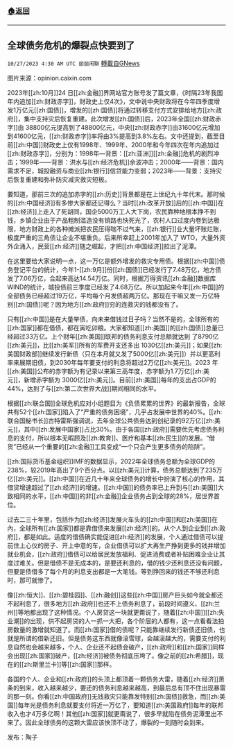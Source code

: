 ###  [:house:返回](README.md)
---


## 全球债务危机的爆裂点快要到了
`10/27/2023 4:30 AM UTC 丽丽闲聊` [轉載自GNews](https://gnews.org/articles/1886661)

图片来源：opinion.caixin.com

2023年[[zh:10月]]24 日[[zh:金融]]界网站官方账号发了篇文章，《时隔23年我国年内追加[[zh:财政赤字]]，财政史上仅4次》，文中说中央财政将在今年四季度增发1万亿元[[zh:国债]]，增发的[[zh:国债]]将通过转移支付方式安排给地方[[zh:政府]]，集中支持灾后恢复重建。此次增发[[zh:国债]]后，2023年全国[[zh:财政赤字]]由 38800亿元提高到了48800亿元，中央[[zh:财政赤字]]由31600亿元增加到41600亿元，[[zh:财政赤字]]率将由3%提高到3.8%左右。文中还提到，截至目前[[zh:中国]]财政史上仅有1998年、1999年、2000年和今年四次在年内追加过[[zh:财政赤字]]，分别为：1998年—背景：[[zh:亚洲]][[zh:金融]]危机的剧烈冲击；1999年——背景：洪水与[[zh:经济危机]]余波冲击；2000年——背景：国内需求不足，城投融资与商业[[zh:银行]]信贷能力变弱；2023年——背景：支持灾后恢复重建和弥补防灾减灾救灾短板。

要知道，那前三次的追加赤字的[[zh:历史]]背景都是在上世纪九十年代末。那时候的[[zh:中国经济]]有多惨大家都还记得么？当时[[zh:改革开放]]后的[[zh:中国]]在[[zh:经济]]上走入了死胡同，国企5000万工人大下岗，农民靠种地根本挣不到钱，乡镇企业由于产品粗制滥造没有销路也快死光了，农村人口过度内卷到达极限，地方财政上的各种摊派把农民压得喘不过气来，[[zh:银行]]业大量坏账烂账，极度严重的三角债让企业不堪重负。后来所幸赶上2001年加入了 WTO，大量外资外企涌入，民营[[zh:经济]]随之崛起，才把[[zh:中国经济]]拉出了泥潭。

在这里要给大家说明一点，这一万亿是额外增发的救灾专用债。根据[[zh:中国]]债务登记平台的统计，今年1-[[zh:9月]]份[[zh:国债]]已经发行了7.48万亿，地方债发了7.06万亿，合起来高达14.54万亿。同时，根据万得资讯[[zh:金融]]数据库WIND的统计，城投债前三季度已经发了4.68万亿。所以加起来今年[[zh:中国]]的全部债务已经超过19万亿，平均每个月发债超两万亿。那现在干嘛又发一万亿特别[[zh:国债]]呢？因为地方[[zh:政府]]穷的连救灾的钱都没有了。

只有[[zh:中国]]是在大量举债，向未来借钱过日子吗？当然不是的，全球所有的[[zh:国家]]都在借债，都在寅吃卯粮。大家都知道[[zh:美国]]的[[zh:国债]]总量已经超过33万亿。上个财年[[zh:美国]]联邦的债务利息支付总额就达到 了8790亿[[zh:美元]]，比[[zh:美军]]所有的军费开支还多出 1030亿[[zh:美元]]；如果[[zh:美国财政部]]继续发行新债（只在本月就又发了5000亿[[zh:美元]]）并以更高利率来展期旧债，到2030年每年要支付的利息将超过2万亿[[zh:美元]]。2023 年[[zh:美国]]公布的赤字额为有记录以来第三高年度，赤字额为1.7万亿[[zh:美元]]，新增赤字额为 3000亿[[zh:美元]]。目前[[zh:美国]]每年的支出占GDP的44%，达到了与[[zh:第二次世界大战]]期间相同的水平。

根据[[zh:联合国]]全球危机应对小组题目为《负债累累的世界》的最新报告，全球共有52个[[zh:国家]]陷入了“严重的债务困境”，几乎占发展中世界的40%。[[zh:联合国秘书长]]古特雷斯强调说，去年全球公共债务达到创纪录的92万亿[[zh:美元]]，其中[[zh:发展中国家]]占比30%。由于各国[[zh:政府]]需要优先考虑债务利息的支付，所以根本无暇顾及[[zh:教育]]、医疗和基本[[zh:民生]]的发展。“借货”已经从一个重要的[[zh:金融]]工具变成“一个只会产生更多债务的陷阱”。

[[zh:国际货币基金组织]]IMF的数据显示，2022年全球债务总额为全球GDP的238%，较2019年高出了9个百分点。以[[zh:美元]]计算，债务总额达到了235万亿[[zh:美元]]。[[zh:中国]]在近几十年来全球债务的增长中扮演了核心的作用，其借贷增速超过了[[zh:经济]]的增速。[[zh:中国]]的债务率已上升到与[[zh:美国]]大致相同的水平，[[zh:中国]]的非[[zh:金融]]企业债务占到全球的28%，居世界首位。

过去二三十年里，包括作为[[zh:经济]]发展火车头的[[zh:中国]]和[[zh:美国]]在內，全球所有[[zh:国家]]都是靠借债来发展[[zh:经济]]的。从个人到企业到[[zh:政府]]，都是如此。适度的借债确实能促进[[zh:经济]]的发展，个人通过借债可以提前住上心仪的房子、开上中意的车，企业借债可以扩大再生产挣到更多的钱并增加就业机会，[[zh:政府]]借债可以给居民发放福利、促进消费或者补贴困难企业让其度过难关。但是借债不是无成本的，是要还利息的，借的钱少还利息还没有问题，但要是债借多了每个月的利息支出都是一大笔钱。等到挣回来的钱还不够还利息时，那可就惨了。

像[[zh:恒大]]、[[zh:碧桂园]]、[[zh:融创]]这些[[zh:中国]]房产巨头如今就全都还不起利息了，很多地方[[zh:政府]]也还不上债务利息了，前段时间遵义、[[zh:兰州]]等地都出现了这种情况。个人房贷这一块就更甭说了，随着[[zh:中国]][[zh:失业潮]]的出现，供不起房贷的人一抓一大把，各个阶层的人都有，这一点看看法拍房数量的激增就知道了。而[[zh:国家]]借的债呢？只能靠继续发行新债还旧债，也就是所谓的借新还旧。但是债务这东西就像滚雪球，会越滚越大的，需要支付的利息自然也会越来越多，个人、企业还不起债会破产，[[zh:政府]]和[[zh:国家]]同样会出现[[zh:国家]]破产，[[zh:经济]]被债务彻底压垮了。像之前的[[zh:希腊]]，现在的[[zh:斯里兰卡]]等[[zh:国家]]那样。

各国的个人、企业和[[zh:政府]]的头顶上都顶着一颗债务大雷，随着[[zh:经济]]萧条的到来，收入越来越少，要还的债务利息越来越高，到最后总有顶不住出现暴雷的那一刻。你看[[zh:中国政府]]无钱救灾只能靠发特别[[zh:国债]]救急，而[[zh:美国]]每年光是债务利息就要支付将近一万亿了，要知道[[zh:美国政府]]每年的联邦收入也才4万多亿啊！其他[[zh:国家]]就更甭说了，很多早就陷在债务泥潭里出不来了。因此全球债务的这颗大雷应该快顶不动了，爆裂的一刻随时会到来。

发布：陶子
